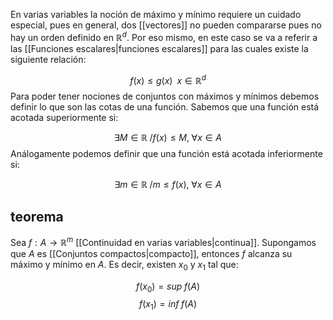 
En varias variables la noción de máximo y mínimo requiere un cuidado especial, pues en general, dos [[vectores]] no pueden compararse pues no hay un orden definido en $\mathbb{R}^d$. Por eso mismo, en este caso se va a referir a las [[Funciones escalares|funciones escalares]] para las cuales existe la siguiente relación: 

$$f(x)\leq g(x)\;\; x\in\mathbb{R}^d$$ 
Para poder tener nociones de conjuntos con máximos y mínimos debemos definir lo que son las cotas de una función. Sabemos que una función está acotada superiormente si: 

$$\exists M\in\mathbb{R}\;/ f(x)\leq M, \;\forall x\in A$$ 
Análogamente podemos definir que una función está acotada inferiormente si: 

$$\exists m\in\mathbb{R}\;/ m\leq f(x), \;\forall x\in A$$ 
## teorema

Sea $f:A\rightarrow\mathbb{R}^m$ [[Continuidad en varias variables|continua]]. Supongamos que $A$ es [[Conjuntos compactos|compacto]], entonces $f$ alcanza su máximo y mínimo en $A$. Es decir, existen $x_0$ y $x_1$ tal que: 

$$f(x_0) = sup \;f(A)$$$$f(x_1) = inf \;f(A)$$ 
